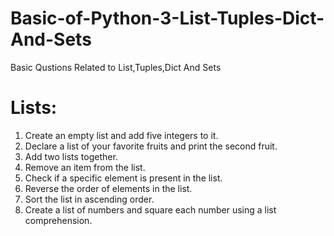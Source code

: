# Basic-of-Python-3-List-Tuples-Dict-And-Sets
Basic Qustions Related to List,Tuples,Dict And Sets

# Lists:

1. Create an empty list and add five integers to it.
2. Declare a list of your favorite fruits and print the second fruit.
3. Add two lists together.
4. Remove an item from the list.
5. Check if a specific element is present in the list.
6. Reverse the order of elements in the list.
7. Sort the list in ascending order.
8. Create a list of numbers and square each number using a list comprehension.
